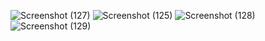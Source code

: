 ![Screenshot (127)](https://user-images.githubusercontent.com/38201407/116863508-77db0600-ac17-11eb-9b98-316364ac6c8f.png)
![Screenshot (125)](https://user-images.githubusercontent.com/38201407/116863518-79a4c980-ac17-11eb-81ee-442cd07bf715.png)
![Screenshot (128)](https://user-images.githubusercontent.com/38201407/116863526-7c9fba00-ac17-11eb-869c-092029ffdc8e.png)
![Screenshot (129)](https://user-images.githubusercontent.com/38201407/116863562-8cb79980-ac17-11eb-9ad4-7d12b26a5a61.png)

